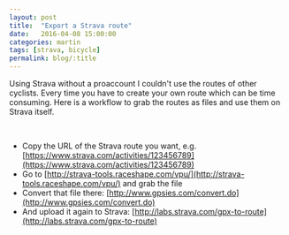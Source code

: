 ```yaml
---
layout: post
title:  "Export a Strava route"
date:   2016-04-08 15:00:00
categories: martin
tags: [strava, bicycle]
permalink: blog/:title
---
```


Using Strava without a proaccount I couldn't use the routes of other cyclists.
Every time you have to create your own route which can be time consuming.
Here is a workflow to grab the routes as files and use them on Strava itself.

<br>

* Copy the URL of the Strava route you want, e.g. [https://www.strava.com/activities/123456789](https://www.strava.com/activities/123456789)
* Go to [http://strava-tools.raceshape.com/vpu/](http://strava-tools.raceshape.com/vpu/) and grab the file
* Convert that file there: [http://www.gpsies.com/convert.do](http://www.gpsies.com/convert.do)
* And upload it again to Strava: [http://labs.strava.com/gpx-to-route](http://labs.strava.com/gpx-to-route)